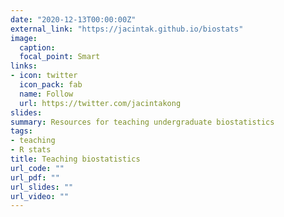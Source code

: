 ```yaml
---
date: "2020-12-13T00:00:00Z"
external_link: "https://jacintak.github.io/biostats"
image:
  caption: 
  focal_point: Smart
links:
- icon: twitter
  icon_pack: fab
  name: Follow
  url: https://twitter.com/jacintakong
slides: 
summary: Resources for teaching undergraduate biostatistics
tags:
- teaching
- R stats
title: Teaching biostatistics
url_code: ""
url_pdf: ""
url_slides: ""
url_video: ""
---
```



